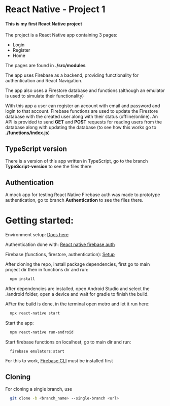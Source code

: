 # React Native - Project 1

#### This is my first React Native project
The project is a React Native app containing 3 pages:
- Login
- Register
- Home 

The pages are found in **./src/modules** 

The app uses Firebase as a backend, providing functionality for authentication and React Navigation.

The app also uses a Firestore database and functions (although an emulator is used to simulate their functionality)

With this app a user can register an account with email and password and login to that account. Firebase functions are used to update the Firestore database with the created user along with their status (offline/online). An API is provided to send **GET** and **POST** requests for reading users from the database along with updating the database (to see how this works go to **./functions/index.js**)

## TypeScript version

There is a version of this app written in TypeScript, go to the branch **TypeScript-version** to see the files there

## Authentication

A mock app for testing React Native Firebase auth was made to prototype authentication, go to branch **Authentication** to see the files there.

# Getting started:

Environment setup: [Docs here](https://reactnative.dev/docs/environment-setup) 

Authentication done with: [React native firebase auth](https://rnfirebase.io/auth/usage) 

Firebase (functions, firestore, authentication): [Setup](https://firebase.google.com/docs/android/setup)

After cloning the repo, install package dependencies, first go to main project dir then in functions dir and run:
```bash
  npm install
```

After dependencies are installed, open Android Studio and select the ./android folder, open a device and wait for gradle to finish the build.

AFter the build is done, in the terminal open metro and let it run here:
```bash
  npx react-native start
```

Start the app:
```bash
  npm react-native run-android
```

Start firebase functions on localhost, go to main dir and run:
```bash
  firebase emulators:start
```
For this to work, [Firebase CLI](https://firebase.google.com/docs/functions/local-emulator) must be installed first

## Cloning

For cloning a single branch, use
```bash
  git clone -b <branch_name> --single-branch <url>
```
